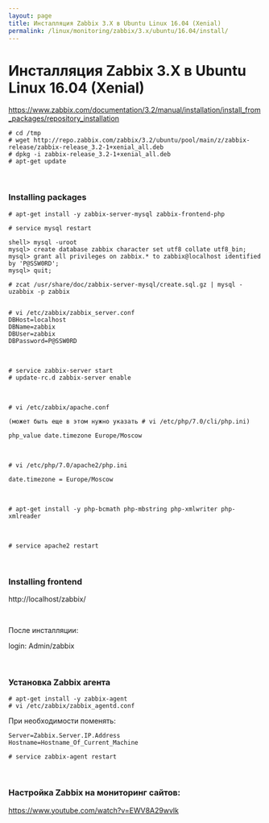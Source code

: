 ```yaml
---
layout: page
title: Инсталляция Zabbix 3.X в Ubuntu Linux 16.04 (Xenial)
permalink: /linux/monitoring/zabbix/3.x/ubuntu/16.04/install/
---
```


# Инсталляция Zabbix 3.X в Ubuntu Linux 16.04 (Xenial)


https://www.zabbix.com/documentation/3.2/manual/installation/install_from_packages/repository_installation


    # cd /tmp
    # wget http://repo.zabbix.com/zabbix/3.2/ubuntu/pool/main/z/zabbix-release/zabbix-release_3.2-1+xenial_all.deb
    # dpkg -i zabbix-release_3.2-1+xenial_all.deb
    # apt-get update


<br/>

### Installing packages

    # apt-get install -y zabbix-server-mysql zabbix-frontend-php

    # service mysql restart

    shell> mysql -uroot
    mysql> create database zabbix character set utf8 collate utf8_bin;
    mysql> grant all privileges on zabbix.* to zabbix@localhost identified by 'P@SSW0RD';
    mysql> quit;

    # zcat /usr/share/doc/zabbix-server-mysql/create.sql.gz | mysql -uzabbix -p zabbix


    # vi /etc/zabbix/zabbix_server.conf
    DBHost=localhost
    DBName=zabbix
    DBUser=zabbix
    DBPassword=P@SSW0RD

<br/>

    # service zabbix-server start
    # update-rc.d zabbix-server enable



<br/>

    # vi /etc/zabbix/apache.conf

    (может быть еще в этом нужно указать # vi /etc/php/7.0/cli/php.ini)

    php_value date.timezone Europe/Moscow

<br/>

    # vi /etc/php/7.0/apache2/php.ini

    date.timezone = Europe/Moscow

<br/>

    # apt-get install -y php-bcmath php-mbstring php-xmlwriter php-xmlreader

<br/>

    # service apache2 restart

<br/>

### Installing frontend

http://localhost/zabbix/

<br/>

После инсталляции:

login: Admin/zabbix



<br/>

### Установка Zabbix агента

    # apt-get install -y zabbix-agent
    # vi /etc/zabbix/zabbix_agentd.conf


При необходимости поменять:

    Server=Zabbix.Server.IP.Address
    Hostname=Hostname_Of_Current_Machine

    # service zabbix-agent restart


<br/>

### Настройка Zabbix на мониторинг сайтов:

https://www.youtube.com/watch?v=EWV8A29wvlk
